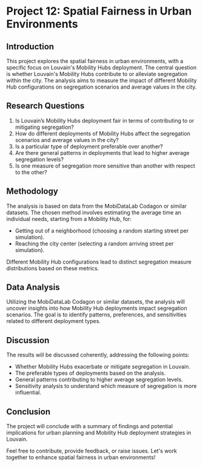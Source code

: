 # Project 12: Spatial Fairness in Urban Environments

## Introduction

This project explores the spatial fairness in urban environments, with a specific focus on Louvain's Mobility Hubs deployment. The central question is whether Louvain's Mobility Hubs contribute to or alleviate segregation within the city. The analysis aims to measure the impact of different Mobility Hub configurations on segregation scenarios and average values in the city.

## Research Questions

1. Is Louvain’s Mobility Hubs deployment fair in terms of contributing to or mitigating segregation?
2. How do different deployments of Mobility Hubs affect the segregation scenarios and average values in the city?
3. Is a particular type of deployment preferable over another?
4. Are there general patterns in deployments that lead to higher average segregation levels?
5. Is one measure of segregation more sensitive than another with respect to the other?

## Methodology

The analysis is based on data from the MobiDataLab Codagon or similar datasets. The chosen method involves estimating the average time an individual needs, starting from a Mobility Hub, for:
- Getting out of a neighborhood (choosing a random starting street per simulation).
- Reaching the city center (selecting a random arriving street per simulation).

Different Mobility Hub configurations lead to distinct segregation measure distributions based on these metrics.

## Data Analysis

Utilizing the MobiDataLab Codagon or similar datasets, the analysis will uncover insights into how Mobility Hub deployments impact segregation scenarios. The goal is to identify patterns, preferences, and sensitivities related to different deployment types.

## Discussion

The results will be discussed coherently, addressing the following points:
- Whether Mobility Hubs exacerbate or mitigate segregation in Louvain.
- The preferable types of deployments based on the analysis.
- General patterns contributing to higher average segregation levels.
- Sensitivity analysis to understand which measure of segregation is more influential.

## Conclusion

The project will conclude with a summary of findings and potential implications for urban planning and Mobility Hub deployment strategies in Louvain.

Feel free to contribute, provide feedback, or raise issues. Let's work together to enhance spatial fairness in urban environments!
